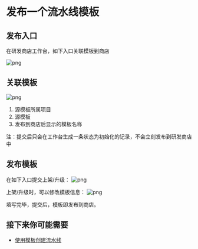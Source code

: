 # 发布一个流水线模板

## 发布入口

在研发商店工作台，如下入口关联模板到商店

![png](../../assets/store_template_entry.png)

## 关联模板

![png](../../assets/store_template_relate.png)

1. 源模板所属项目
2. 源模板
3. 发布到商店后显示的模板名称

注：提交后只会在工作台生成一条状态为初始化的记录，不会立刻发布到研发商店中

## 发布模板

在如下入口提交上架/升级：
![png](../../assets/store_template_release_entry.png)

上架/升级时，可以修改模板信息：
![png](../../assets/store_template_upgrade.png)

填写完毕，提交后，模板即发布到商店。

## 接下来你可能需要

* [使用模板创建流水线](../../Quickstarts/create-pipeline-by-template.md)
